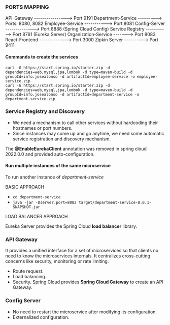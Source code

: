 ### PORTS MAPPING

API-Gateway ----------------> Port 9191
Department-Service ---------> Ports: 8080, 8082
Employee-Service -----------> Port 8081
Config-Server --------------> Port 8888 (Spring Cloud Config)
Service Registry -----------> Port 8761 (Eureka Server)
Organization-Service -------> Port 8083
React-Frontend -------------> Port 3000
Zipkin Server ---------> Port 9411

#### Commands to create the services

```
curl -G https://start.spring.io/starter.zip -d dependencies=web,mysql,jpa,lombok -d type=maven-build -d groupId=info.josealonso -d artifactId=employee-service -o employee-service.zip
curl -G https://start.spring.io/starter.zip -d dependencies=web,mysql,jpa,lombok -d type=maven-build -d groupId=info.josealonso -d artifactId=department-service -o department-service.zip
```

### Service Registry and Discovery

- We need a mechanism to call other services without hardcoding their hostnames or port numbers.
- Since instances may come up and go anytime, we need some automatic service registration and discovery mechanism.

The **@EnableEurekaClient** annotation was removed in spring cloud 2022.0.0 and provided auto-configuration.

#### Run multiple instances of the same microservice

To run another instance of *department-service*

BASIC APPROACH

- `cd department-service`
- `java -jar -Dserver.port=8082 target/department-service-0.0.1-SNAPSHOT.jar`

LOAD BALANCER APPROACH

Eureka Server provides the Spring Cloud **load balancer** library.

### API Gateway

It provides a unified interface for a set of microservices so that clients no need to know the microservices internals.
It centralizes cross-cutting concerns like security, monitoring or rate limiting.

- Route request.
- Load balancing.
- Security.
  Spring Cloud provides **Spring Cloud Gateway** to create an API Gateway.

### Config Server

- No need to restart the microservice after modifying its configuration. 
- Externalized configuration.





